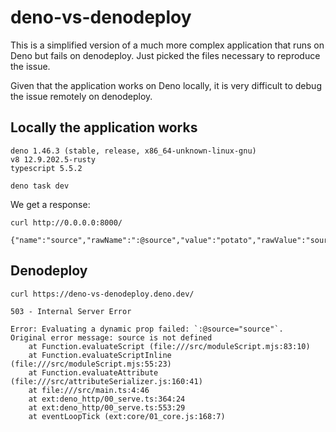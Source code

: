 # deno-vs-denodeploy

This is a simplified version of a much more complex application that runs on Deno but fails on denodeploy. Just picked the files necessary to reproduce the issue.

Given that the application works on Deno locally, it is very difficult to debug the issue remotely on denodeploy.

## Locally the application works

```
deno 1.46.3 (stable, release, x86_64-unknown-linux-gnu)
v8 12.9.202.5-rusty
typescript 5.5.2
```

```
deno task dev
```

We get a response:

```
curl http://0.0.0.0:8000/

{"name":"source","rawName":":@source","value":"potato","rawValue":"source","evaluation":"script","privacy":"private"}
```

## Denodeploy

```
curl https://deno-vs-denodeploy.deno.dev/

503 - Internal Server Error
```

```
Error: Evaluating a dynamic prop failed: `:@source="source"`.
Original error message: source is not defined
    at Function.evaluateScript (file:///src/moduleScript.mjs:83:10)
    at Function.evaluateScriptInline (file:///src/moduleScript.mjs:55:23)
    at Function.evaluateAttribute (file:///src/attributeSerializer.js:160:41)
    at file:///src/main.ts:4:46
    at ext:deno_http/00_serve.ts:364:24
    at ext:deno_http/00_serve.ts:553:29
    at eventLoopTick (ext:core/01_core.js:168:7)
```
